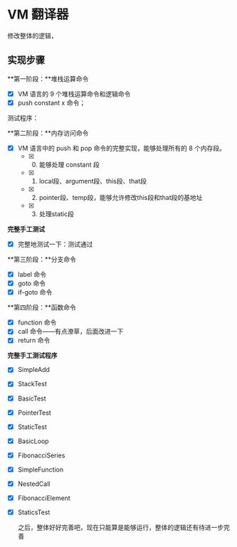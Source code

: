 # VM 翻译器

修改整体的逻辑，

## 实现步骤

**第一阶段：**堆栈运算命令

- [x] VM 语言的 9 个堆栈运算命令和逻辑命令
- [x] push constant x 命令；

测试程序：

**第二阶段：**内存访问命令

- [x] VM 语言中的 push 和 pop 命令的完整实现，能够处理所有的 8 个内存段。
  - [x] 0. 能够处理 constant 段
  - [x] 1. local段、argument段、this段、that段
  - [x] 2. pointer段、temp段，能够允许修改this段和that段的基地址
  - [x] 3. 处理static段

**完整手工测试**

- [x] 完整地测试一下：测试通过

**第三阶段：**分支命令

- [x] label 命令
- [x] goto 命令
- [x] if-goto 命令

**第四阶段：**函数命令

- [x] function 命令
- [x] call 命令——有点潦草，后面改进一下
- [x] return 命令

**完整手工测试程序**

- [x] SimpleAdd

- [x] StackTest

- [x] BasicTest

- [x] PointerTest

- [x] StaticTest

- [x] BasicLoop

- [x] FibonacciSeries

- [x] SimpleFunction

- [x] NestedCall

- [x] FibonacciElement

- [x] StaticsTest

  之后，整体好好完善吧，现在只能算是能够运行，整体的逻辑还有待进一步完善
